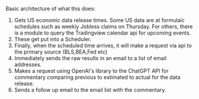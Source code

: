 Basic architecture of what this does:

1. Gets US economic data release times. Some US data are at formulaic schedules such as weekly Jobless claims on Thursday. For others, there is a module to query the Tradingview calendar api for upcoming events.
2. These get put into a Scheduler.
3. Finally, when the scheduled time arrives, it will make a request via api to the primary source (BLS,BEA,Fed etc)
4. Immediately sends the raw results in an email to a list of email addresses.
5. Makes a request using OpenAI's library to the ChatGPT API for commentary comparing previous to estimated to actual for the data release.
6. Sends a follow up email to the email list with the commentary.

